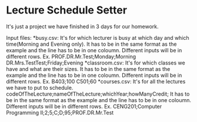 # Lecture Schedule Setter

It's just a project we have finished in 3 days for our homework.

Input files:
  *busy.csv: 
    It's for which lecturer is busy at which day and which time(Morning and Evening only).
    It has to be in the same format as the example and the line has to be in one coloumn.
    Different inputs will be in different rows.
    Ex.
      PROF.DR.Mr.Test;Monday;Morning
      DR.Mrs.TestTest;Friday;Evening
  *classroom.csv: 
    It's for which classes we have and what are their sizes.
    It has to be in the same format as the example and the line has to be in one coloumn.
    Different inputs will be in different rows.
    Ex.
      B403;100
      C501;60
  *courses.csv:
    It's for all the lectures we have to put to schedule.
    codeOfTheLecture;nameOfTheLecture;whichYear;howManyCredit;
    It has to be in the same format as the example and the line has to be in one coloumn.
    Different inputs will be in different rows.
    Ex.
      CENG201;Computer Programming II;2;5;C;D;95;PROF.DR.Mr.Test
